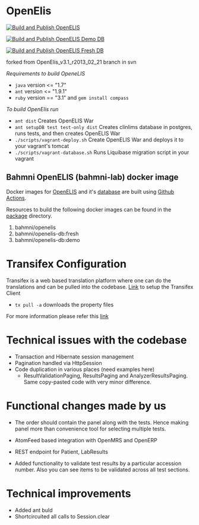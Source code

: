 OpenElis
========

[![Build and Publish OpenELIS](https://github.com/Bahmni/OpenElis/actions/workflows/build_publish_openelis.yml/badge.svg)](https://github.com/Bahmni/OpenElis/actions/workflows/build_publish_openelis.yml)

[![Build and Publish OpenELIS Demo DB](https://github.com/Bahmni/OpenElis/actions/workflows/build_publish_openelis_demoDB.yml/badge.svg)](https://github.com/Bahmni/OpenElis/actions/workflows/build_publish_openelis_demoDB.yml)

[![Build and Publish OpenELIS Fresh DB](https://github.com/Bahmni/OpenElis/actions/workflows/build_publish_openelis_freshDB.yml/badge.svg)](https://github.com/Bahmni/OpenElis/actions/workflows/build_publish_openelis_freshDB.yml)

forked from OpenElis_v3.1_r2013_02_21 branch in svn

*Requirements to build OpeneLIS*
* `java` version <= "1.7"
* `ant` version <= "1.9.1"
* `ruby` version == "3.1" and `gem install compass`

*To build OpenElis run*
* `ant dist`  Creates OpenELIS War
* `ant setupDB test test-only dist`  Creates clinlims database in postgres, runs tests, and then creates OpenELIS War
* `./scripts/vagrant-deploy.sh` Create OpenELIS War and deploys it to your vagrant's tomcat
* `./scripts/vagrant-database.sh` Runs Liquibase migration script in your vagrant 

## Bahmni OpenELIS (bahmni-lab) docker image
Docker images for [OpenELIS](https://hub.docker.com/r/bahmni/openelis/tags) and it's [database](https://hub.docker.com/r/bahmni/openelis-db/tags) are built using [Github Actions](/.github/workflows). 

Resources to build the following docker images can be found in the [package](/package) directory.
1. bahmni/openelis
2. bahmni/openelis-db:fresh
3. bahmni/openelis-db:demo

Transifex Configuration
===========================
Transifex is a web based translation platform where one can do the translations and can be pulled into the codebase.
[Link](http://docs.transifex.com/client/config/#transifexrc) to setup the Transifex Client 

* `tx pull -a` downloads the property files

For more information please refer this [link](https://bahmni.atlassian.net/wiki/display/BAH/Translating+Bahmni) 

Technical issues with the codebase
======================================

- Transaction and Hibernate session management
- Pagination handled via HttpSession
- Code duplication in various places (need examples here)
	- ResultValidationPaging, ResultsPaging and AnalyzerResultsPaging. Same copy-pasted code with very minor difference.

Functional changes made by us
=============================
- The order should contain the panel along with the tests. Hence making panel more than convenience tool for selecting multiple tests.
- AtomFeed based integration with OpenMRS and OpenERP
- REST endpoint for Patient, LabResults

- Added functionality to validate test results by a particular accession number. Also you can see items to be validated across all test sections.

Technical improvements
======================
- Added ant buld
- Shortcircuited all calls to Session.clear

